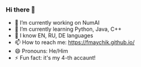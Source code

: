 ### Hi there 👋


- 🔭 I’m currently working on NumAI
- 🌱 I’m currently learning Python, Java, C++
- 🔮 I know EN, RU, DE languages
- 📫 How to reach me: https://fmaychik.github.io/
- 😄 Pronouns: He/Him
- ⚡ Fun fact: it's my 4-th accaunt!

